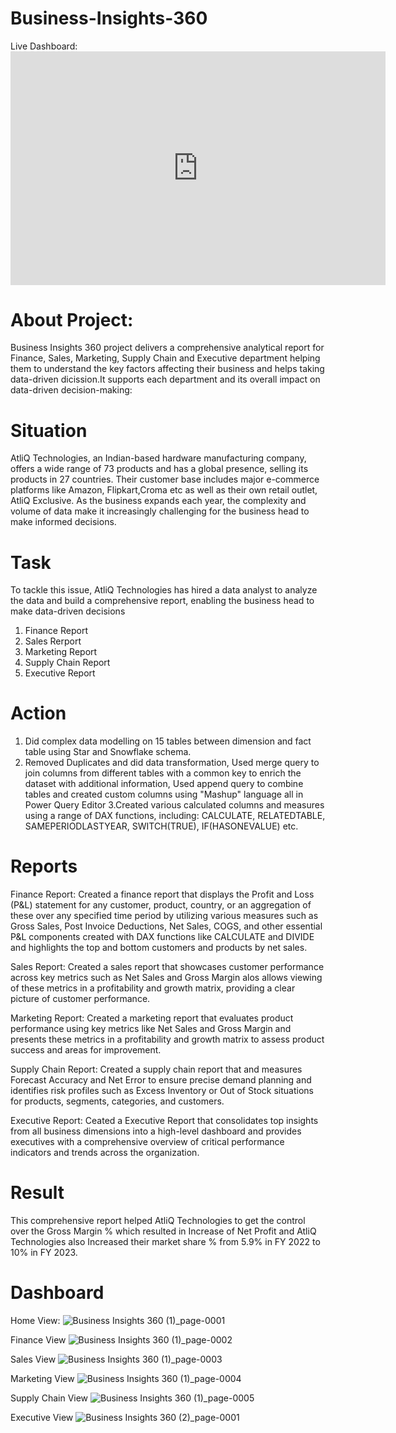 # Business-Insights-360
Live Dashboard: [<iframe title="Business Insights 360" width="600" height="373.5" src="https://app.powerbi.com/view?r=eyJrIjoiZWQxM2NjZjgtODJlYS00NTY1LTljYTctZTIxZmRlNWJhMWQyIiwidCI6ImM2ZTU0OWIzLTVmNDUtNDAzMi1hYWU5LWQ0MjQ0ZGM1YjJjNCJ9" frameborder="0" allowFullScreen="true"></iframe>](https://app.powerbi.com/view?r=eyJrIjoiOGQ4MmZmMmUtOTJjNC00YTFhLTkxMWYtOWU0ODQ2NTU0ZmIzIiwidCI6ImM2ZTU0OWIzLTVmNDUtNDAzMi1hYWU5LWQ0MjQ0ZGM1YjJjNCJ9)

# About Project:
Business Insights 360 project delivers a comprehensive analytical report for Finance, Sales, Marketing, Supply Chain
and Executive department helping them to understand the key factors affecting their business and helps taking data-driven
dicission.It supports each department and its overall impact on data-driven decision-making:

# Situation
AtliQ Technologies, an Indian-based hardware manufacturing company, offers a wide range of 73 products and has a global presence, selling its products in 27 countries. Their customer base includes major e-commerce platforms like Amazon, Flipkart,Croma etc as well as their own retail outlet, AtliQ Exclusive. As the business expands each year, the complexity and volume of data make it increasingly challenging for the business head to make informed decisions. 

# Task
To tackle this issue, AtliQ Technologies has hired a data analyst to analyze the data and build a comprehensive report, enabling the business head to make data-driven decisions
1. Finance Report
2. Sales Rerport
3. Marketing Report
4. Supply Chain Report
5. Executive Report

# Action 
1. Did complex data modelling on 15 tables between dimension and fact table using Star and Snowflake schema.
2. Removed Duplicates and did data transformation, Used merge query to join columns from different tables with a common key to enrich the dataset with additional information, Used append query to combine tables
   and created custom columns using "Mashup" language all in Power Query Editor
3.Created various calculated columns and measures using a range of DAX functions, including:
CALCULATE,
RELATEDTABLE,
SAMEPERIODLASTYEAR,
SWITCH(TRUE),
IF(HASONEVALUE) etc.

# Reports
Finance Report: Created a finance report that displays the Profit and Loss (P&L) statement for any customer, product, country, or an aggregation of these over any specified time period by utilizing various measures such as Gross Sales, Post Invoice Deductions, Net Sales, COGS, and other essential P&L components created with DAX functions like CALCULATE and DIVIDE and highlights the top and bottom customers and products by net sales.

Sales Report: Created a sales report that showcases customer performance across key metrics such as Net Sales and Gross Margin alos allows viewing of these metrics in a profitability and growth matrix, providing a clear picture of customer performance.

Marketing Report: Created a marketing report that evaluates product performance using key metrics like Net Sales and Gross Margin and presents these metrics in a profitability and growth matrix to assess product success and areas for improvement.

Supply Chain Report: Created a supply chain report that and measures Forecast Accuracy and Net Error to ensure precise demand planning and identifies risk profiles such as Excess Inventory or Out of Stock situations for products, segments, categories, and customers.

Executive Report: Ceated a Executive Report that consolidates top insights from all business dimensions into a high-level dashboard and provides executives with a comprehensive overview of critical performance indicators and trends across the organization.

# Result
This comprehensive report helped AtliQ Technologies to get the control over the Gross Margin % which resulted in Increase of Net Profit and AtliQ Technologies also Increased their market share % from 5.9% in FY 2022 to 10% in FY 2023.

# Dashboard
Home View: 
![Business Insights 360 (1)_page-0001](https://github.com/user-attachments/assets/b8a58078-1476-4359-a56b-b403a4911443)

Finance View
![Business Insights 360 (1)_page-0002](https://github.com/user-attachments/assets/1b8d7695-d50c-46b1-ab28-077c4f8bb993)

Sales View
![Business Insights 360 (1)_page-0003](https://github.com/user-attachments/assets/8664b105-f0d1-49f9-b143-f5370c3ea182)

Marketing View
![Business Insights 360 (1)_page-0004](https://github.com/user-attachments/assets/5a054aea-a1af-4274-97b0-d84abeed0764)

Supply Chain View
![Business Insights 360 (1)_page-0005](https://github.com/user-attachments/assets/56b34c48-2ced-45ed-9f29-c919adbfb58c)

Executive View
![Business Insights 360 (2)_page-0001](https://github.com/user-attachments/assets/da0efde9-434a-4b5e-89b2-3d72df241209)







